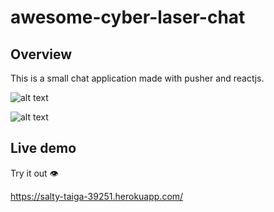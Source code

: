 # awesome-cyber-laser-chat


## Overview

This is a small chat application made with pusher and reactjs.

![alt text](https://github.com/Dimnez/awesome-cyber-laser-chat/blob/master/screenshots/app.PNG?raw=true)


![alt text](https://github.com/Dimnez/awesome-cyber-laser-chat/blob/master/screenshots/overview.PNG?raw=true)

## Live demo

Try it out 👁

https://salty-taiga-39251.herokuapp.com/

